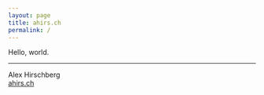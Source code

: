 ```yaml
---
layout: page
title: ahirs.ch
permalink: /
---
```


Hello, world.

<hr/>
Alex Hirschberg <br/>
<a href="https://ahirs.ch">ahirs.ch</a>

